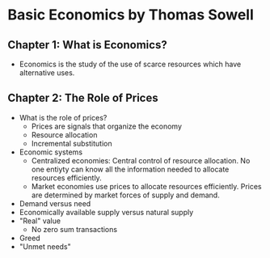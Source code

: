 # Basic Economics by Thomas Sowell
## Chapter 1: What is Economics?
* Economics is the study of the use of scarce resources which have alternative uses.

## Chapter 2: The Role of Prices
* What is the role of prices?
    * Prices are signals that organize the economy
    * Resource allocation
    * Incremental substitution
* Economic systems
    * Centralized economies: Central control of resource allocation. No one entiyty can know all the information needed to allocate resources efficiently. 
    * Market economies use prices to allocate resources efficiently. Prices are determined by market forces of supply and demand.
* Demand versus need 
* Economically available supply versus natural supply
* "Real" value 
    * No zero sum transactions
* Greed
* "Unmet needs"